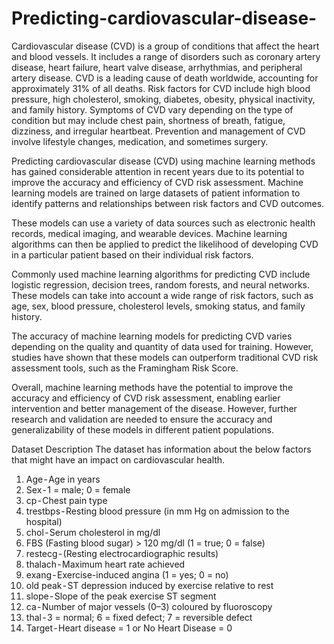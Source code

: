 # Predicting-cardiovascular-disease-

Cardiovascular disease (CVD) is a group of conditions that affect the heart and blood vessels. It includes a range of disorders such as coronary artery disease, heart failure, heart valve disease, arrhythmias, and peripheral artery disease. CVD is a leading cause of death worldwide, accounting for approximately 31% of all deaths. Risk factors for CVD include high blood pressure, high cholesterol, smoking, diabetes, obesity, physical inactivity, and family history. Symptoms of CVD vary depending on the type of condition but may include chest pain, shortness of breath, fatigue, dizziness, and irregular heartbeat. Prevention and management of CVD involve lifestyle changes, medication, and sometimes surgery.

Predicting cardiovascular disease (CVD) using machine learning methods has gained considerable attention in recent years due to its potential to improve the accuracy and efficiency of CVD risk assessment. Machine learning models are trained on large datasets of patient information to identify patterns and relationships between risk factors and CVD outcomes.

These models can use a variety of data sources such as electronic health records, medical imaging, and wearable devices. Machine learning algorithms can then be applied to predict the likelihood of developing CVD in a particular patient based on their individual risk factors.

Commonly used machine learning algorithms for predicting CVD include logistic regression, decision trees, random forests, and neural networks. These models can take into account a wide range of risk factors, such as age, sex, blood pressure, cholesterol levels, smoking status, and family history.

The accuracy of machine learning models for predicting CVD varies depending on the quality and quantity of data used for training. However, studies have shown that these models can outperform traditional CVD risk assessment tools, such as the Framingham Risk Score.

Overall, machine learning methods have the potential to improve the accuracy and efficiency of CVD risk assessment, enabling earlier intervention and better management of the disease. However, further research and validation are needed to ensure the accuracy and generalizability of these models in different patient populations.

Dataset Description
The dataset has information about the below factors that might have an impact on cardiovascular health.

1. Age - Age in years
2. Sex - 1 = male; 0 = female
3. cp - Chest pain type
4. trestbps - Resting blood pressure (in mm Hg on admission to the hospital)
5. chol - Serum cholesterol in mg/dl
6. FBS (Fasting blood sugar) > 120 mg/dl (1 = true; 0 = false)
7. restecg - (Resting electrocardiographic results)
8. thalach - Maximum heart rate achieved
9. exang - Exercise-induced angina (1 = yes; 0 = no)
10. old peak - ST depression induced by exercise relative to rest
11. slope - Slope of the peak exercise ST segment
12. ca - Number of major vessels (0–3) coloured by fluoroscopy
13. thal - 3 = normal; 6 = fixed defect; 7 = reversible defect
14. Target - Heart disease = 1 or No Heart Disease = 0

